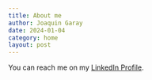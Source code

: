 ```yaml
---
title: About me
author: Joaquin Garay
date: 2024-01-04
category: home
layout: post
---
```


You can reach me on my [LinkedIn Profile][1].

[1]: https://www.linkedin.com/in/garayjoaquin


